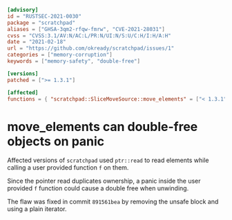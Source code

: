 ```toml
[advisory]
id = "RUSTSEC-2021-0030"
package = "scratchpad"
aliases = ["GHSA-3qm2-rfqw-fmrw", "CVE-2021-28031"]
cvss = "CVSS:3.1/AV:N/AC:L/PR:N/UI:N/S:U/C:H/I:H/A:H"
date = "2021-02-18"
url = "https://github.com/okready/scratchpad/issues/1"
categories = ["memory-corruption"]
keywords = ["memory-safety", "double-free"]

[versions]
patched = [">= 1.3.1"]

[affected]
functions = { "scratchpad::SliceMoveSource::move_elements" = ["< 1.3.1"] }
```

# move_elements can double-free objects on panic

Affected versions of `scratchpad` used `ptr::read` to read elements while
calling a user provided function `f` on them.

Since the pointer read duplicates ownership, a panic inside the user provided
`f` function could cause a double free when unwinding.

The flaw was fixed in commit `891561bea` by removing the unsafe block and using
a plain iterator.
